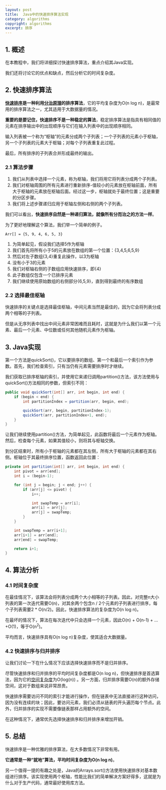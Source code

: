 ```yaml
---
layout: post
title:  Java中的快速排序算法实现
category: algorithms
copyright: algorithms
excerpt: 排序
---
```


## 1. 概述

在本教程中，我们将详细探讨快速排序算法，重点介绍其Java实现。

我们还将讨论它的优点和缺点，然后分析它的时间复杂度。

## 2. 快速排序算法

**[快速排序](https://www.baeldung.com/cs/the-quicksort-algorithm)是一种利用[分治原理](https://www.baeldung.com/cs/divide-and-conquer-strategy)的排序算法**，它的平均复杂度为O(n log n)，是最常用的排序算法之一，尤其适用于大数据量的情况。

**重要的是要记住，快速排序不是一种稳定的算法**，稳定排序算法是指具有相同值的元素在排序输出中的出现顺序与它们在输入列表中的出现顺序相同。

输入列表被一个称为“枢轴”的元素分成两个子列表；一个子列表的元素小于枢轴，另一个子列表的元素大于枢轴；对每个子列表重复此过程。

最后，所有排序的子列表合并形成最终的输出。

### 2.1 算法步骤

1. 我们从列表中选择一个元素，称为枢轴，我们将用它将列表分成两个子列表。
2. 我们对枢轴周围的所有元素进行重新排序-值较小的元素放在枢轴前面，所有大于枢轴的元素放在枢轴后面。经过这一步，枢轴就处于最终位置；这是重要的分区步骤。
3. 我们将上述步骤递归应用于枢轴左侧和右侧的两个子列表。

我们可以看出，**快速排序自然是一种递归算法，就像所有分而治之的方法一样**。

为了更好地理解这个算法，我们举一个简单的例子。
```text
Arr[] = {5, 9, 4, 6, 5, 3}
```

1. 为简单起见，假设我们选择5作为枢轴
2. 我们首先将所有小于5的元素放在数组的第一个位置：{3,4,5,6,5,9}
3. 然后对左子数组{3,4}重复此操作，以3为枢轴
4. 没有小于3的元素
5. 我们对枢轴右侧的子数组应用快速排序，即{4}
6. 此子数组仅包含一个已排序元素
7. 我们继续使用原始数组的右侧部分{6,5,9}，直到得到最终的有序数组

### 2.2 选择最佳枢轴

快速排序的关键点是选择最佳枢轴，中间元素当然是最佳的，因为它会将列表分成两个相等的子列表。

但是从无序列表中找出中间元素非常困难而且耗时，这就是为什么我们以第一个元素、最后一个元素、中位数或任何其他随机元素作为枢轴。

## 3. Java实现

第一个方法是quickSort()，它以要排序的数组、第一个和最后一个索引作为参数。首先，我们检查索引，只有当仍有元素需要排序时才继续。

我们获取已排序枢轴的索引，并使用它来递归调用partition()方法，该方法使用与quickSort()方法相同的参数，但索引不同：
```java
public void quickSort(int[] arr, int begin, int end) {
    if (begin < end) {
        int partitionIndex = partition(arr, begin, end);

        quickSort(arr, begin, partitionIndex-1);
        quickSort(arr, partitionIndex+1, end);
    }
}
```

让我们继续使用partition()方法，为简单起见，此函数将最后一个元素作为枢轴。然后，检查每个元素，如果其值较小，则将其与枢轴交换。

到分区结束时，所有小于枢轴的元素都在其左侧，所有大于枢轴的元素都在其右侧。枢轴位于其最终排序位置，函数返回此位置：
```java
private int partition(int[] arr, int begin, int end) {
    int pivot = arr[end];
    int i = (begin-1);

    for (int j = begin; j < end; j++) {
        if (arr[j] <= pivot) {
            i++;

            int swapTemp = arr[i];
            arr[i] = arr[j];
            arr[j] = swapTemp;
        }
    }

    int swapTemp = arr[i+1];
    arr[i+1] = arr[end];
    arr[end] = swapTemp;

    return i+1;
}
```

## 4. 算法分析

### 4.1 时间复杂度

在最佳情况下，该算法会将列表分成两个大小相等的子列表。因此，对完整n大小列表的第一次迭代需要O(n)，对其余两个包含n / 2个元素的子列表进行排序，每个子列表需要2 * O(n/2)。因此，快速排序算法的复杂度为O(n log n)。

在最坏的情况下，算法在每次迭代中只会选择一个元素，因此O(n) + O(n-1) + ... +O(1)，等于O(n<sup>2</sup>)。

平均而言，快速排序具有O(n log n)复杂度，使其适合大数据量。

### 4.2 快速排序与归并排序

让我们讨论一下在什么情况下应该选择快速排序而不是归并排序。

尽管快速排序和归并排序的平均时间复杂度都是O(n log n)，但快速排序是首选算法，因为它的[空间复杂度](https://www.baeldung.com/cs/space-complexity)为O(log(n)) 。另一方面，归并排序需要O(n)的额外存储空间，这对于数组来说非常昂贵。

快速排序需要访问不同的索引才能进行操作，但在链表中无法直接进行这种访问，因为没有连续的块；因此，要访问元素，我们必须从链表的开头遍历每个节点。此外，归并排序的实现不需要像链表那样占用额外的空间。

在这种情况下，通常优先选择快速排序和归并排序来增加开销。

## 5. 总结

快速排序是一种优雅的排序算法，在大多数情况下非常有用。

**它通常是一种“就地”算法，平均时间复杂度为O(n log n)**。

另一个值得一提的有趣之处是，Java的Arrays.sort()方法使用快速排序对基本数组进行排序。该实现使用两个枢轴，性能比我们的简单解决方案好得多，这就是为什么对于生产代码，通常最好使用库方法。